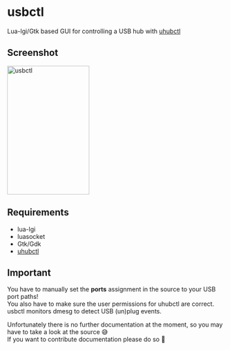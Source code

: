 # usbctl
Lua-lgi/Gtk based GUI for controlling a USB hub with [uhubctl](https://github.com/mvp/uhubctl)

## Screenshot
<img width="190" height="298" alt="usbctl" src="https://github.com/user-attachments/assets/9bf77da4-d228-4455-812e-8467bb02e507" />

## Requirements
* lua-lgi
* luasocket
* Gtk/Gdk
* [uhubctl](https://github.com/mvp/uhubctl)

## Important
You have to manually set the **ports** assignment in the source to your USB port paths!  
You also have to make sure the user permissions for uhubctl are correct. usbctl monitors dmesg to detect USB (un)plug events.

Unfortunately there is no further documentation at the moment, so you may have to take a look at the source 😅  
If you want to contribute documentation please do so 🙂
